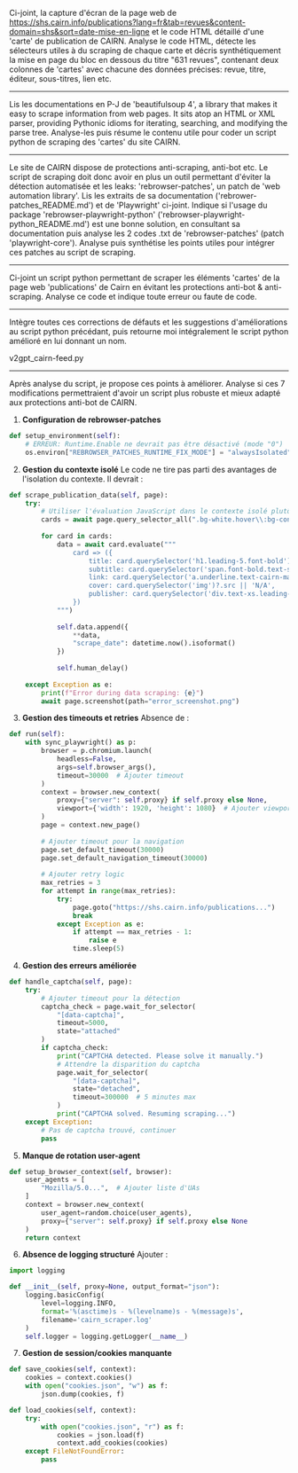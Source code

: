 Ci-joint, la capture d'écran de la page web de https://shs.cairn.info/publications?lang=fr&tab=revues&content-domain=shs&sort=date-mise-en-ligne et le code HTML détaillé d'une 'carte' de publication de CAIRN. Analyse le code HTML, détecte les sélecteurs utiles à du scraping de chaque carte et décris synthétiquement la mise en page du bloc en dessous du titre "631 revues", contenant deux colonnes de 'cartes' avec chacune des données précises: revue, titre, éditeur, sous-titres, lien etc.

---

Lis les documentations en P-J de 'beautifulsoup 4', a library that makes it easy to scrape information from web pages. It sits atop an HTML or XML parser, providing Pythonic idioms for iterating, searching, and modifying the parse tree. Analyse-les puis résume le contenu utile pour coder un script python de scraping des 'cartes' du site CAIRN.

---

Le site de CAIRN dispose de protections anti-scraping, anti-bot etc. Le script de scraping doit donc avoir en plus un outil permettant d'éviter la détection automatisée et les leaks: 'rebrowser-patches', un patch de 'web automation library'. Lis les extraits de sa documentation ('rebrower-patches_README.md') et de 'Playwright' ci-joint. Indique si l'usage du package 'rebrowser-playwright-python' ('rebrowser-playwright-python_README.md') est une bonne solution, en consultant sa documentation puis analyse les 2 codes .txt de 'rebrowser-patches' (patch 'playwright-core'). Analyse puis synthétise les points utiles pour intégrer ces patches au script de scraping.

---

Ci-joint un script python permettant de scraper les éléments 'cartes' de la page web 'publications' de Cairn en évitant les protections anti-bot & anti-scraping. Analyse ce code et indique toute erreur ou faute de code.

---

Intègre toutes ces corrections de défauts et les suggestions d'améliorations au script python précédant, puis retourne moi intégralement le script python amélioré en lui donnant un nom.

v2gpt_cairn-feed.py

---

Après analyse du script, je propose ces points à améliorer. Analyse si ces 7 modifications permettraient d'avoir un script plus robuste et mieux adapté aux protections anti-bot de CAIRN.

1. **Configuration de rebrowser-patches**
```python
def setup_environment(self):
    # ERREUR: Runtime.Enable ne devrait pas être désactivé (mode "0")
    os.environ["REBROWSER_PATCHES_RUNTIME_FIX_MODE"] = "alwaysIsolated"  # Mode recommandé
```

2. **Gestion du contexte isolé**
Le code ne tire pas parti des avantages de l'isolation du contexte. Il devrait :
```python
def scrape_publication_data(self, page):
    try:
        # Utiliser l'évaluation JavaScript dans le contexte isolé plutôt que BS4
        cards = await page.query_selector_all(".bg-white.hover\\:bg-concrete-50")
        
        for card in cards:
            data = await card.evaluate("""
                card => ({
                    title: card.querySelector('h1.leading-5.font-bold')?.textContent?.trim() || 'N/A',
                    subtitle: card.querySelector('span.font-bold.text-sm')?.textContent?.trim() || 'N/A',
                    link: card.querySelector('a.underline.text-cairn-main')?.href || 'N/A',
                    cover: card.querySelector('img')?.src || 'N/A',
                    publisher: card.querySelector('div.text-xs.leading-4.font-bold')?.textContent?.trim() || 'N/A'
                })
            """)
            
            self.data.append({
                **data,
                "scrape_date": datetime.now().isoformat()
            })
            
            self.human_delay()
            
    except Exception as e:
        print(f"Error during data scraping: {e}")
        await page.screenshot(path="error_screenshot.png")
```

3. **Gestion des timeouts et retries**
Absence de :
```python
def run(self):
    with sync_playwright() as p:
        browser = p.chromium.launch(
            headless=False,
            args=self.browser_args(),
            timeout=30000  # Ajouter timeout
        )
        context = browser.new_context(
            proxy={"server": self.proxy} if self.proxy else None,
            viewport={'width': 1920, 'height': 1080}  # Ajouter viewport
        )
        page = context.new_page()
        
        # Ajouter timeout pour la navigation
        page.set_default_timeout(30000)
        page.set_default_navigation_timeout(30000)
        
        # Ajouter retry logic
        max_retries = 3
        for attempt in range(max_retries):
            try:
                page.goto("https://shs.cairn.info/publications...")
                break
            except Exception as e:
                if attempt == max_retries - 1:
                    raise e
                time.sleep(5)
```

4. **Gestion des erreurs améliorée**
```python
def handle_captcha(self, page):
    try:
        # Ajouter timeout pour la détection
        captcha_check = page.wait_for_selector(
            "[data-captcha]",
            timeout=5000,
            state="attached"
        )
        if captcha_check:
            print("CAPTCHA detected. Please solve it manually.")
            # Attendre la disparition du captcha
            page.wait_for_selector(
                "[data-captcha]",
                state="detached",
                timeout=300000  # 5 minutes max
            )
            print("CAPTCHA solved. Resuming scraping...")
    except Exception:
        # Pas de captcha trouvé, continuer
        pass
```

5. **Manque de rotation user-agent**
```python
def setup_browser_context(self, browser):
    user_agents = [
        "Mozilla/5.0...",  # Ajouter liste d'UAs
    ]
    context = browser.new_context(
        user_agent=random.choice(user_agents),
        proxy={"server": self.proxy} if self.proxy else None
    )
    return context
```

6. **Absence de logging structuré**
Ajouter :
```python
import logging

def __init__(self, proxy=None, output_format="json"):
    logging.basicConfig(
        level=logging.INFO,
        format='%(asctime)s - %(levelname)s - %(message)s',
        filename='cairn_scraper.log'
    )
    self.logger = logging.getLogger(__name__)
```

7. **Gestion de session/cookies manquante**
```python
def save_cookies(self, context):
    cookies = context.cookies()
    with open("cookies.json", "w") as f:
        json.dump(cookies, f)

def load_cookies(self, context):
    try:
        with open("cookies.json", "r") as f:
            cookies = json.load(f)
            context.add_cookies(cookies)
    except FileNotFoundError:
        pass
```